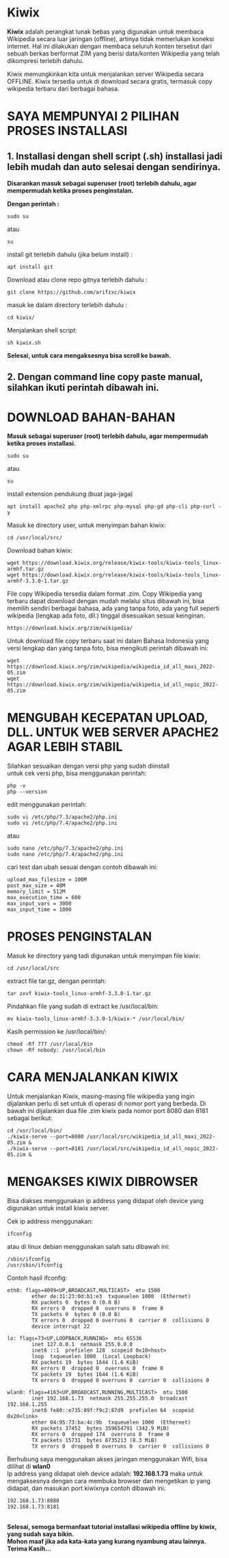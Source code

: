 # Kiwix
<b>Kiwix</b> adalah perangkat lunak bebas yang digunakan untuk membaca Wikipedia secara luar jaringan (offline), artinya tidak memerlukan koneksi internet. Hal ini dilakukan dengan membaca seluruh konten tersebut dari sebuah berkas berformat ZIM yang berisi data/konten Wikipedia yang telah dikompresi terlebih dahulu.

Kiwix memungkinkan kita untuk menjalankan server Wikipedia secara OFFLINE. Kiwix tersedia untuk di download secara gratis, termasuk copy wikipedia terbaru dari berbagai bahasa.


# SAYA MEMPUNYAI 2 PILIHAN PROSES INSTALLASI

<b><h2> 1. Installasi dengan shell script (.sh) installasi jadi lebih mudah dan auto selesai dengan sendirinya. </b></h2>

<b>Disarankan masuk sebagai superuser (root) terlebih dahulu, agar mempermudah ketika proses penginstalan.

Dengan perintah : </b>
```
sudo su
```
atau
```
su
```
install git terlebih dahulu (jika belum install) :
```
apt install git
```
Download atau clone repo gitnya terlebih dahulu :
```
git clone https://github.com/arifzxc/kiwix
```
masuk ke dalam directory terlebih dahulu :
```
cd kiwix/
```
Menjalankan shell script:
```
sh kiwix.sh
```
<b>Selesai, untuk cara mengaksesnya bisa scroll ke bawah.</b>


<b><h2> 2. Dengan command line copy paste manual, silahkan ikuti perintah dibawah ini. </b></h2>

# DOWNLOAD BAHAN-BAHAN

<b> Masuk sebagai superuser (root) terlebih dahulu, agar mempermudah ketika proses installasi.</b>
```
sudo su
```
atau 
```
su
```
install extension pendukung (buat jaga-jaga)

```
apt install apache2 php php-xmlrpc php-mysql php-gd php-cli php-curl -y
```

Masuk ke directory user, untuk menyimpan bahan kiwix:
```
cd /usr/local/src/
```
Download bahan kiwix:
```
wget https://download.kiwix.org/release/kiwix-tools/kiwix-tools_linux-armhf.tar.gz
wget https://download.kiwix.org/release/kiwix-tools/kiwix-tools_linux-armhf-3.3.0-1.tar.gz
```
File copy Wikipedia tersedia dalam format .zim. Copy Wikipedia yang terbaru dapat download dengan mudah melalui situs dibawah ini, bisa memilih sendiri berbagai bahasa, ada yang tanpa foto, ada yang full seperti wikipedia (lengkap ada foto, dll.) tinggal disesuaikan sesuai keinginan. 
```
https://download.kiwix.org/zim/wikipedia/
```
Untuk download file copy terbaru saat ini dalam Bahasa Indonesia yang versi lengkap dan yang tanpa foto, bisa mengikuti perintah dibawah ini:
```
wget https://download.kiwix.org/zim/wikipedia/wikipedia_id_all_maxi_2022-05.zim
wget https://download.kiwix.org/zim/wikipedia/wikipedia_id_all_nopic_2022-05.zim
```

# MENGUBAH KECEPATAN UPLOAD, DLL. UNTUK WEB SERVER APACHE2 AGAR LEBIH STABIL
Silahkan sesuaikan dengan versi php yang sudah diinstall<br>
untuk cek versi php, bisa menggunakan perintah:
```
php -v
php --version
````
edit menggunakan perintah:
```
sudo vi /etc/php/7.3/apache2/php.ini
sudo vi /etc/php/7.4/apache2/php.ini
```
atau
```
sudo nano /etc/php/7.3/apache2/php.ini
sudo nano /etc/php/7.4/apache2/php.ini
```

cari text dan ubah sesuai dengan contoh dibawah ini:
```
upload_max_filesize = 100M
post_max_size = 48M
memory_limit = 512M
max_execution_time = 600
max_input_vars = 3000
max_input_time = 1000
```

# PROSES PENGINSTALAN

Masuk ke directory yang tadi digunakan untuk menyimpan file kiwix:
```
cd /usr/local/src
```
extract file tar.gz, dengan perintah:
```
tar zxvf kiwix-tools_linux-armhf-3.3.0-1.tar.gz
```
Pindahkan file yang sudah di extract ke /usr/local/bin:
```
mv kiwix-tools_linux-armhf-3.3.0-1/kiwix-* /usr/local/bin/
```
Kasih permission ke /usr/local/bin/:
```
chmod -Rf 777 /usr/local/bin
chown -Rf nobody: /usr/local/bin
```

# CARA MENJALANKAN KIWIX

Untuk menjalankan Kiwix, masing-masing file wikipedia yang ingin dijalankan perlu di set untuk di operasi di nomor port yang berbeda. Di bawah ini dijalankan dua file .zim kiwix pada nomor port 8080 dan 8181 sebagai berikut:
```
cd /usr/local/bin/
./kiwix-serve --port=8080 /usr/local/src/wikipedia_id_all_maxi_2022-05.zim &
./kiwix-serve --port=8181 /usr/local/src/wikipedia_id_all_nopic_2022-05.zim &
```

# MENGAKSES KIWIX DIBROWSER

Bisa diakses menggunakan ip address yang didapat oleh device yang digunakan untuk install kiwix server.

Cek ip address menggunakan:
```
ifconfig
```
atau di linux debian menggunakan salah satu dibawah ini:
```
/sbin/ifconfig
/usr/sbin/ifconfig
```

Contoh hasil ifconfig:
```
eth0: flags=4099<UP,BROADCAST,MULTICAST>  mtu 1500
        ether de:31:23:0d:b1:e3  txqueuelen 1000  (Ethernet)
        RX packets 0  bytes 0 (0.0 B)
        RX errors 0  dropped 0  overruns 0  frame 0
        TX packets 0  bytes 0 (0.0 B)
        TX errors 0  dropped 0 overruns 0  carrier 0  collisions 0
        device interrupt 22  

lo: flags=73<UP,LOOPBACK,RUNNING>  mtu 65536
        inet 127.0.0.1  netmask 255.0.0.0
        inet6 ::1  prefixlen 128  scopeid 0x10<host>
        loop  txqueuelen 1000  (Local Loopback)
        RX packets 19  bytes 1644 (1.6 KiB)
        RX errors 0  dropped 0  overruns 0  frame 0
        TX packets 19  bytes 1644 (1.6 KiB)
        TX errors 0  dropped 0 overruns 0  carrier 0  collisions 0

wlan0: flags=4163<UP,BROADCAST,RUNNING,MULTICAST>  mtu 1500
        inet 192.168.1.73  netmask 255.255.255.0  broadcast 192.168.1.255
        inet6 fe80::e735:89f:f9c2:87d9  prefixlen 64  scopeid 0x20<link>
        ether 04:95:73:ba:4c:9b  txqueuelen 1000  (Ethernet)
        RX packets 37452  bytes 359654791 (342.9 MiB)
        RX errors 0  dropped 174  overruns 0  frame 0
        TX packets 15731  bytes 8735213 (8.3 MiB)
        TX errors 0  dropped 0 overruns 0  carrier 0  collisions 0
```
Berhubung saya menggunakan akses jaringan menggunakan Wifi, bisa dilihat di <b>wlan0</b><br>
Ip address yang didapat oleh device adalah: <b>192.168.1.73</b> maka untuk mengaksesnya dengan cara membuka browser dan mengetikan ip yang didapat, dan masukan port kiwixnya contoh dibawah ini:
```
192.168.1.73:8080
192.168.1.73:8181
```

<br>
<b>Selesai, semoga bermanfaat tutorial installasi wikipedia offline by kiwix, yang sudah saya bikin.<br>
Mohon maaf jika ada kata-kata yang kurang nyambung atau lainnya.<br>
Terima Kasih...</b>

